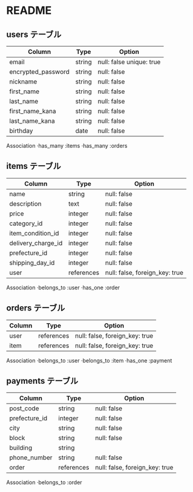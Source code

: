 # README

## users テーブル

| Column             | Type   | Option                   |
| -----------------  |--------|--------------------------|
| email              | string | null: false unique: true |
| encrypted_password | string | null: false              |
| nickname           | string | null: false              |
| first_name         | string | null: false              |
| last_name          | string | null: false              |
| first_name_kana    | string | null: false              |
| last_name_kana     | string | null: false              |
| birthday           | date | null: false                |

Association
·has_many :items
·has_many :orders


## items テーブル

| Column             | Type   | Option                   |
| -----------------  |--------|--------------------------|
| name               | string | null: false              |
| description          | text   | null: false              |
| price              | integer| null: false              |
| category_id        | integer| null: false              |
| item_condition_id  | integer| null: false              |
| delivery_charge_id | integer|  null: false             |
| prefecture_id       | integer|  null: false             |
| shipping_day_id    | integer|  null: false             |
| user               |references|	null: false, foreign_key: true|

Association
·belongs_to :user
·has_one :order


## orders テーブル

| Column             | Type   | Option                   |
| -----------------  |--------|--------------------------|
| user               |references|	null: false, foreign_key: true|
| item               |references|	null: false, foreign_key: true|

Association
·belongs_to :user
·belongs_to :item
·has_one :payment


## payments テーブル

| Column             | Type   | Option                   |
| -----------------  |--------|--------------------------|
| post_code          | string | null: false              |
| prefecture_id      | integer| null: false              |
| city               | string | null: false              |
| block              | string | null: false              |
| building           | string |                          |
| phone_number       | string | null: false              |
| order              |references|	null: false, foreign_key: true|

Association
·belongs_to :order
 

